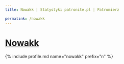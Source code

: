 ```yaml
---
title: Nowakk | Statystyki patronite.pl | Patromierz

permalink: /nowakk
---
```


# [Nowakk](https://patronite.pl/nowakk)

{% include profile.md name="nowakk" prefix="n" %}
